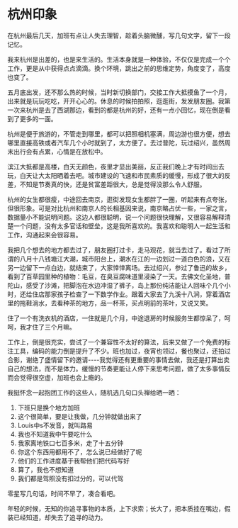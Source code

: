 # 杭州印象

在杭州最后几天，加班有点让人失去理智，趁着头脑微醺，写几句文字，留下一段记忆。

我来杭州是出差的，也是来生活的。生活本身就是一种体验，不仅仅是完成一个个工作，更是从中获得点点滴滴。换个环境，跳出之前的思维定势，角度变了，高度也变了。

五月底出发，还不那么热的时候，当时新切换部门，交接工作大抵摸鱼了一个月，出来就是玩玩吃吃，开开心心的。休息的时候拍拍照，逛逛街，发发朋友圈。我第一次来杭州是去了西湖那边，看到的都是杭州的好，还有一点小回忆，现在倒是看到了更多的一面。

杭州是便于旅游的，不管走到哪里，都可以把照相机塞满，周边游也很方便，想去哪里直接高铁或者汽车几个小时就到了，太方便了。去过普陀，玩过绍兴，虽然周末出行会有点累，心情是在放松中。

滨江大抵都是高楼，白天无颜色，夜里才显出美丽，反正我们晚上才有时间出去玩，白天让大太阳晒着去吧。城市建设的飞速和市民素质的缓慢，形成了很大的反差，不知是节奏真的快，还是贫富差距很大，总是觉得没那么令人舒服。

杭州的女生都很瘦，中途回去南京，逛街发现女生都胖了一圈，听起来有点夸张，但很形象。可是对比杭州和南京人的长相基因来说，南京略占优一些，一家之言，数据量小不能说明问题。这边人都很聪明，说一个问题很快理解，又很容易解释清楚一个问题，没有太多官话和壁垒，这是我所喜欢的。我喜欢和聪明人一起生活和工作，沟通起来会很容易。

我把几个想去的地方都去过了，朋友圈打过卡，走马观花，就当去过了。看过了所谓的八月十八钱塘江大潮，城市阳台上，潮水在江的一边划过一道白色的浪，又在另一边留下一点白边，就结束了，大家悻悻离场。去过绍兴，参过了鲁迅的故乡，看到了百草园里种的植物：毛豆，在臭豆腐味道里浸染了一天。去佛文化圣地，普陀山，感受了沙滩，把脚泡在水边冲湿了裤子，岛上那份纯洁能让人回味个几个小时，还给住店那家孩子检查了一下数学作业。跟着大家去了九溪十八涧，穿着酒店里的拖鞋淌水，去看种茶的地方，品一杯茶，买点明前的茶叶，又说又笑。

住了一个有洗衣机的酒店，一住就是几个月，中途退房的时候服务生都惊呆了，呵呵，我才住了三个月嘛。

工作上，倒是很充实，尝试了一个兼容性不太好的算法，后来又做了一个免费的标注工具，编码的能力倒是提升了不少。班也加过，夜宵也领过，餐也聚过，还拍过合影，谢绝了盛情留下的邀请----我觉得还有更重要的事情去做，我还是打算出卖自己的想法，而不是体力。缓慢的节奏更能让人停下来思考问题，做了太多事情反而会觉得很空虚，加班也会上瘾的。

我挺怀念一起抱团工作的这些人，随机选几句口头禅给晒一晒：

1. 下班只是换个地方加班
2. 这个很简单，要是让我做，几分钟就做出来了
3. Louis中s不发音，就叫路易
4. 我也不知道我中午要吃什么
5. 我家离地铁口七百多米，走了十五分钟
6. 你这个东西用都用不了，怎么说已经做好了呢
7. 他们的工作进度基于我帮他们把代码写好
8. 算了，我也不想知道
9. 我们都是驾照没有扣过分的，可以代驾

零星写几句话，时间不早了，凑合看吧。

年轻的时候，无知的你追寻事物的本质，上下求索；长大了，把本质挂在嘴边，假装已经知道，却失去了追寻的动力。